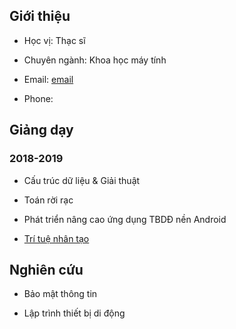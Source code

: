 ## Giới thiệu

- Học vị: Thạc sĩ

- Chuyên ngành: Khoa học máy tính

- Email: [email](nguyenchihieu@)

- Phone: 

## Giảng dạy

### 2018-2019

- Cấu trúc dữ liệu & Giải thuật

- Toán rời rạc

- Phát triển nâng cao ứng dụng TBDĐ nền Android
- [Trí tuệ nhân tạo](https://hieuchnguyen.github.io/teaching/ai)

## Nghiên cứu

- Bảo mật thông tin

- Lập trình thiết bị di động

